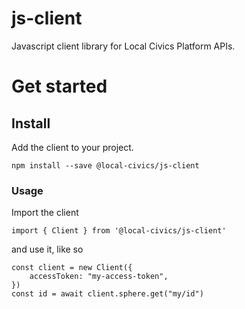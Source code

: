 # js-client

Javascript client library for Local Civics Platform APIs.

# Get started

## Install

Add the client to your project.

`npm install --save @local-civics/js-client`

### **Usage**

Import the client

`import { Client } from '@local-civics/js-client'`

and use it, like so

```
const client = new Client({
    accessToken: "my-access-token",
})
const id = await client.sphere.get("my/id")
```
